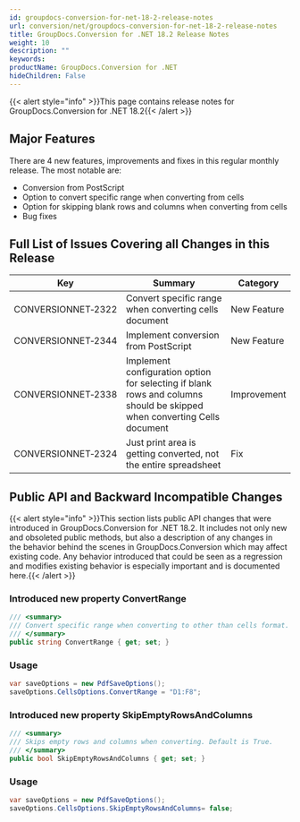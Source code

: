 ```yaml
---
id: groupdocs-conversion-for-net-18-2-release-notes
url: conversion/net/groupdocs-conversion-for-net-18-2-release-notes
title: GroupDocs.Conversion for .NET 18.2 Release Notes
weight: 10
description: ""
keywords: 
productName: GroupDocs.Conversion for .NET
hideChildren: False
---
```

{{< alert style="info" >}}This page contains release notes for GroupDocs.Conversion for .NET 18.2{{< /alert >}}

## Major Features

There are 4 new features, improvements and fixes in this regular monthly release. The most notable are:

*   Conversion from PostScript
*   Option to convert specific range when converting from cells
*   Option for skipping blank rows and columns when converting from cells
*   Bug fixes
    

## Full List of Issues Covering all Changes in this Release

| Key | Summary | Category |
| --- | --- | --- |
| CONVERSIONNET&#8209;2322 | Convert specific range when converting cells document | New Feature |
| CONVERSIONNET&#8209;2344 | Implement conversion from PostScript | New Feature |
| CONVERSIONNET&#8209;2338 | Implement configuration option for selecting if blank rows and columns should be skipped when converting Cells document | Improvement |
| CONVERSIONNET&#8209;2324 | Just print area is getting converted, not the entire spreadsheet | Fix |

## Public API and Backward Incompatible Changes

{{< alert style="info" >}}This section lists public API changes that were introduced in GroupDocs.Conversion for .NET 18.2. It includes not only new and obsoleted public methods, but also a description of any changes in the behavior behind the scenes in GroupDocs.Conversion which may affect existing code. Any behavior introduced that could be seen as a regression and modifies existing behavior is especially important and is documented here.{{< /alert >}}

### Introduced new property ConvertRange

```csharp
/// <summary>
/// Convert specific range when converting to other than cells format. Example: "D1:F8"
/// </summary>
public string ConvertRange { get; set; }
```

### Usage

```csharp
var saveOptions = new PdfSaveOptions();
saveOptions.CellsOptions.ConvertRange = "D1:F8";
```

### Introduced new property SkipEmptyRowsAndColumns

```csharp
/// <summary>
/// Skips empty rows and columns when converting. Default is True.
/// </summary>
public bool SkipEmptyRowsAndColumns { get; set; }
```

### Usage

```csharp
var saveOptions = new PdfSaveOptions();
saveOptions.CellsOptions.SkipEmptyRowsAndColumns= false;
```
